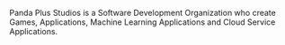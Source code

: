 Panda Plus Studios is a Software Development Organization who create Games, Applications, Machine Learning Applications and Cloud Service Applications.
